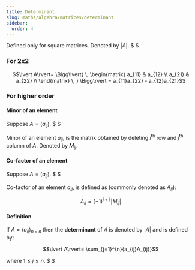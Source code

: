```yaml
---
title: Determinant
slug: maths/algebra/matrices/determinant
sidebar:
  order: 4
---
```


Defined only for square matrices. Denoted by $\lvert A\rvert$. $ $

### For 2x2

```math
\lvert A\rvert=
\Bigg\lvert{
\,
\begin{matrix}
a_{11} & a_{12} \\
a_{21} & a_{22} \\
\end{matrix}
\,
}
\Bigg\rvert
=
a_{11}a_{22} - a_{12}a_{21}
```

### For higher order

#### Minor of an element

Suppose $A=(a_{ij})$. $ $

Minor of an element $a_{ij}$, is the matrix obtained by deleting $i^{\text{th}}$
row and $j^{\text{th}}$ column of $A$. Denoted by $M_{ij}$.

#### Co-factor of an element

Suppose $A=(a_{ij})$. $ $

Co-factor of an element $a_{ij}$, is defined as (commonly denoted as $A_{ij}$):

```math
A_{ij} = (−1)^{i+j}\,\lvert M_{ij}\rvert
```

#### Definition

If $A = (a_{ij})_{n\times n}$ then the **determinant** of $A$ is denoted by
$\lvert A\rvert$ and is defined by:

```math
\lvert A\rvert=
\sum_{j=1}^{n}{a_{ij}A_{ij}}
```

where $1\le j\le n$. $ $
